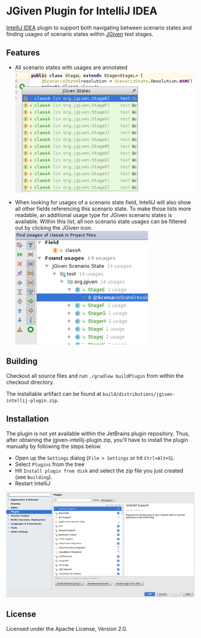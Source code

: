 JGiven Plugin for IntelliJ IDEA
===============================

[IntelliJ IDEA](https://www.jetbrains.com/idea/) plugin to support both navigating between scenario states and
 finding usages of scenario states within [JGiven](http://jgiven.org/) test stages.

Features
--------

* All scenario states with usages are annotated<br/>
![Line Marker Preview](README/lineMarker.png)

* When looking for usages of a scenario state field, IntelliJ will also show all other fields referencing this scenario state.
 To make those lists more readable, an additional usage type for JGiven scenario states is available.
 Within this list, all non scenario state usages can be filtered out by clicking the JGiven icon.<br/>
![Find Usages](README/findUsages.png)

Building
--------

Checkout all source files and run ``./gradlew buildPlugin`` from within the checkout directory.

The installable artifact can be found at ``build/distributions/jgiven-intellij-plugin.zip``.

Installation
------------

The plugin is not yet available within the JetBrains plugin repository. Thus, after obtaining the jgiven-intellij-plugin.zip,
you'll have to install the plugin manually by following the steps below.

 * Open up the ``Settings`` dialog (``File > Settings`` or hit ``Ctrl+Alt+S``).
 * Select ``Plugins`` from the tree
 * Hit ``Install plugin from disk`` and select the zip file you just created (see ``Building``).
 * Restart IntelliJ
 

![Installation](README/installation.png)

License
-------

Licensed under the Apache License, Version 2.0.